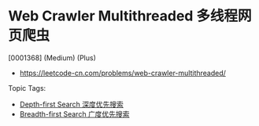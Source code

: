 # Web Crawler Multithreaded 多线程网页爬虫

[0001368] (Medium) (Plus)

- https://leetcode-cn.com/problems/web-crawler-multithreaded/

Topic Tags:

- [Depth-first Search 深度优先搜索](https://leetcode-cn.com/tag/depth-first-search/)
- [Breadth-first Search 广度优先搜索](https://leetcode-cn.com/tag/breadth-first-search/)
